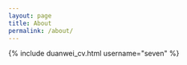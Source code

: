 ```yaml
---
layout: page
title: About
permalink: /about/
---
```

{% include duanwei_cv.html username="seven" %} 

